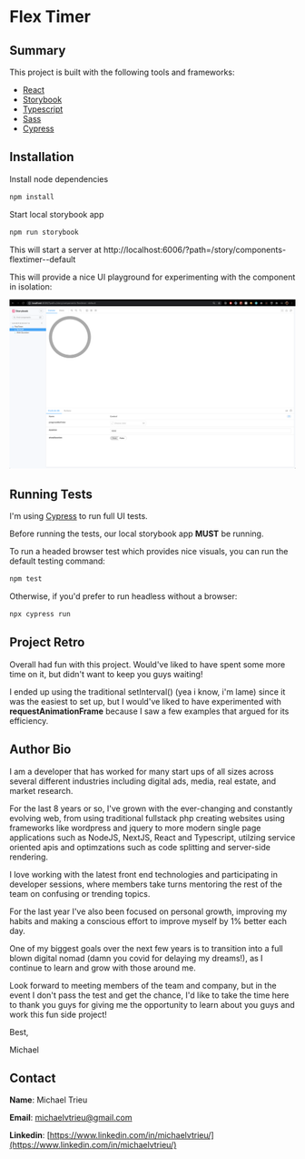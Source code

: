 # Flex Timer

## Summary

This project is built with the following tools and frameworks:

- [React](https://reactjs.org/)
- [Storybook](https://storybook.js.org/)
- [Typescript](https://www.typescriptlang.org/)
- [Sass](https://sass-lang.com/)
- [Cypress](https://www.cypress.io/)

## Installation

Install node dependencies

```bash
npm install
```

Start local storybook app

```bash
npm run storybook
```

This will start a server at http://localhost:6006/?path=/story/components-flextimer--default

This will provide a nice UI playground for experimenting with the component in isolation:

![Storybook Image 1](/assets/img1.png)

## Running Tests

I'm using [Cypress](https://www.cypress.io/) to run full UI tests.

Before running the tests, our local storybook app **MUST** be running.

To run a headed browser test which provides nice visuals, you can run the default testing command:

```bash
npm test
```

Otherwise, if you'd prefer to run headless without a browser:

```bash
npx cypress run
```

## Project Retro

Overall had fun with this project. Would've liked to have spent some more time on it, but didn't want to keep you guys waiting!

I ended up using the traditional setInterval() (yea i know, i'm lame) since it was the easiest to set up, but I would've liked to have experimented with **requestAnimationFrame** because I saw a few examples that argued for its efficiency.

## Author Bio

I am a developer that has worked for many start ups of all sizes across several different industries including digital ads, media, real estate, and market research.

For the last 8 years or so, I've grown with the ever-changing and constantly evolving web, from using traditional fullstack php creating websites using frameworks like wordpress and jquery to more modern single page applications such as NodeJS, NextJS, React and Typescript, utilzing service oriented apis and optimzations such as code splitting and server-side rendering.

I love working with the latest front end technologies and participating in developer sessions, where members take turns mentoring the rest of the team on confusing or trending topics.

For the last year I've also been focused on personal growth, improving my habits and making a conscious effort to improve myself by 1% better each day.

One of my biggest goals over the next few years is to transition into a full blown digital nomad (damn you covid for delaying my dreams!), as I continue to learn and grow with those around me.

Look forward to meeting members of the team and company, but in the event I don't pass the test and get the chance, I'd like to take the time here to thank you guys for giving me the opportunity to learn about you guys and work this fun side project!

Best,

Michael

## Contact

**Name**: Michael Trieu

**Email**: michaelvtrieu@gmail.com

**Linkedin**: [https://www.linkedin.com/in/michaelvtrieu/](https://www.linkedin.com/in/michaelvtrieu/)

